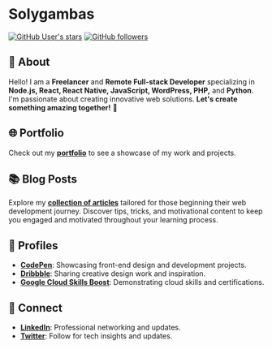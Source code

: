 # Solygambas

[![GitHub User's stars](https://img.shields.io/github/stars/solygambas)](https://github.com/solygambas?tab=repositories&sort=stargazers) [![GitHub followers](https://img.shields.io/github/followers/solygambas)](https://github.com/solygambas?tab=followers)

## 👋 About

Hello! I am a **Freelancer** and **Remote Full-stack Developer** specializing in **Node.js, React, React Native, JavaScript, WordPress, PHP,** and **Python**. I'm passionate about creating innovative web solutions. **Let's create something amazing together!** 🚀

## 🌐 Portfolio

Check out my [**portfolio**](https://solygambas.github.io/) to see a showcase of my work and projects.

## 📚 Blog Posts

Explore my [**collection of articles**](https://www.onbusinessplan.com/) tailored for those beginning their web development journey. Discover tips, tricks, and motivational content to keep you engaged and motivated throughout your learning process.

## 📌 Profiles

- [**CodePen**](https://codepen.io/solygambas): Showcasing front-end design and development projects.
- [**Dribbble**](https://dribbble.com/solygambas): Sharing creative design work and inspiration.
- [**Google Cloud Skills Boost**](https://bit.ly/googlecloudskills-solygambas): Demonstrating cloud skills and certifications.

## 💬 Connect

- [**LinkedIn**](https://bit.ly/solygambas): Professional networking and updates.
- [**Twitter**](https://twitter.com/solygambas): Follow for tech insights and updates.
